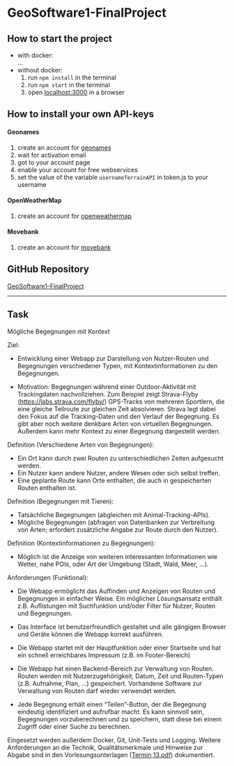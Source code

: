 # GeoSoftware1-FinalProject
## How to start the project
- with docker:  
    ...
- without docker:
    1. run ``npm install`` in the terminal
    2. run ``npm start`` in the terminal
    3. open [localhost:3000](localhost:3000) in a browser

## How to install your own API-keys
#### Geonames
1. create an account for [geonames](https://www.geonames.org/login)
2. wait for activation email
3. got to your account page 
4. enable your account for free webservices
5. set the value of the variable ``usernameTerrainAPI`` in token.js to your username
#### OpenWeatherMap
1. create an account for [openweathermap](https://home.openweathermap.org/users/sign_up)
#### Movebank
1. create an account for [movebank](https://www.movebank.org/user/register)


## GitHub Repository
[GeoSoftware1-FinalProject](https://github.com/PaulaScharf/GeoSoftware1-FinalProject.git)

---

## Task

Mögliche Begegnungen mit Kontext

Ziel:
- Entwicklung einer Webapp zur Darstellung von Nutzer-Routen und Begegnungen verschiedener Typen, mit Kontextinformationen zu den Begegnungen.

- Motivation: Begegnungen während einer Outdoor-Aktivität mit Trackingdaten nachvollziehen. Zum Beispiel zeigt Strava-Flyby (https://labs.strava.com/flyby/) GPS-Tracks von mehreren Sportlern, die eine gleiche Teilroute zur gleichen Zeit absolvieren. Strava legt dabei den Fokus auf die Tracking-Daten und den Verlauf der Begegnung. Es gibt aber noch weitere denkbare Arten von virtuellen Begegnungen. Außerdem kann mehr Kontext zu einer Begegnung dargestellt werden.

Definition (Verschiedene Arten von Begegnungen):
- Ein Ort kann durch zwei Routen zu unterschiedlichen Zeiten aufgesucht werden.
- Ein Nutzer kann andere Nutzer, andere Wesen oder sich selbst treffen.
- Eine geplante Route kann Orte enthalten, die auch in gespeicherten Routen enthalten ist.

Definition (Begegnungen mit Tieren):
- Tatsächliche Begegnungen (abgleichen mit Animal-Tracking-APIs).
- Mögliche Begegnungen (abfragen von Datenbanken zur Verbreitung von Arten; erfordert zusätzliche Angabe zur Route durch den Nutzer).

Definition (Kontextinformationen zu Begegnungen):
- Möglich ist die Anzeige von weiteren interessanten Informationen wie Wetter, nahe POIs, oder Art der Umgebung (Stadt, Wald, Meer, …).

Anforderungen (Funktional):

- Die Webapp ermöglicht das Auffinden und Anzeigen von Routen und Begegnungen in einfacher Weise. Ein möglicher Lösungsansatz enthält z.B. Auflistungen mit Suchfunktion und/oder Filter für Nutzer, Routen und Begegnungen.

- Das Interface ist benutzerfreundlich gestaltet und alle gängigen Browser und Geräte können die Webapp korrekt ausführen.

- Die Webapp startet mit der Hauptfunktion oder einer Startseite und hat ein schnell erreichbares Impressum (z.B. im Footer-Bereich)

- Die Webapp hat einen Backend-Bereich zur Verwaltung von Routen. Routen werden mit Nutzerzugehörigkeit, Datum, Zeit und Routen-Typen (z.B. Aufnahme, Plan, …) gespeichert. Vorhandene Software zur Verwaltung von Routen darf wieder verwendet werden.

- Jede Begegnung erhält einen “Teilen”-Button, der die Begegnung eindeutig identifiziert und aufrufbar macht. Es kann sinnvoll sein, Begegnungen vorzuberechnen und zu speichern, statt diese bei einem Zugriff oder einer Suche zu berechnen.

Eingesetzt werden außerdem Docker, Git, Unit-Tests und Logging. Weitere Anforderungen an die Technik, Qualitätsmerkmale und Hinweise zur Abgabe sind in den Vorlesungsunterlagen ([Termin 13.pdf](https://www.uni-muenster.de/LearnWeb/learnweb2/pluginfile.php/2000309/mod_resource/content/1/Termin%2013.pdf#page=33)) dokumentiert.  
